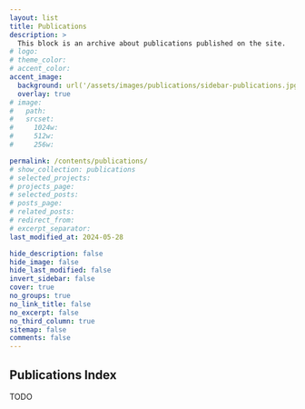 ```yaml
---
layout: list
title: Publications
description: >
  This block is an archive about publications published on the site.
# logo:
# theme_color:
# accent_color:
accent_image:
  background: url('/assets/images/publications/sidebar-publications.jpg') center/cover
  overlay: true
# image:
#   path:
#   srcset:
#     1024w:
#     512w:
#     256w:

permalink: /contents/publications/
# show_collection: publications
# selected_projects:
# projects_page:
# selected_posts:
# posts_page:
# related_posts:
# redirect_from:
# excerpt_separator:
last_modified_at: 2024-05-28

hide_description: false
hide_image: false
hide_last_modified: false
invert_sidebar: false
cover: true
no_groups: true
no_link_title: false
no_excerpt: false
no_third_column: true
sitemap: false
comments: false
---
```


## Publications Index

TODO
